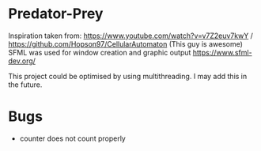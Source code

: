 # Predator-Prey
Inspiration taken from: https://www.youtube.com/watch?v=v7Z2euv7kwY / https://github.com/Hopson97/CellularAutomaton (This guy is awesome)\
SFML was used for window creation and graphic output https://www.sfml-dev.org/

This project could be optimised by using multithreading.
I may add this in the future.


# Bugs
- counter does not count properly
